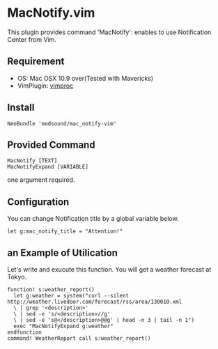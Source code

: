 MacNotify.vim
==============

This plugin provides command 'MacNotify': enables to use Notification Center from Vim.

## Requirement

* OS: Mac OSX 10.9 over(Tested with Mavericks)
* VimPlugin: [vimproc](https://github.com/Shougo/vimproc.vim)

## Install

```
NeoBundle 'modsound/mac_notify-vim'
```

## Provided Command

```
MacNotify [TEXT]
MacNotifyExpand [VARIABLE]
```
one argument required.  

## Configuration

You can change Notification title by a global variable below.

```
let g:mac_notify_title = "Attention!"
```

## an Example of Utilication

Let's write and exucute this function. You will get a weather forecast at Tokyo.

```
function! s:weather_report()
  let g:weather = system("curl --silent http://weather.livedoor.com/forecast/rss/area/130010.xml
  \ | grep '<description>'
  \ | sed -e 's/<description>//g'
  \ | sed -e 's@</description>@@g' | head -n 3 | tail -n 1")
  exec "MacNotifyExpand g:weather"
endfunction
command! WeatherReport call s:weather_report()
```
